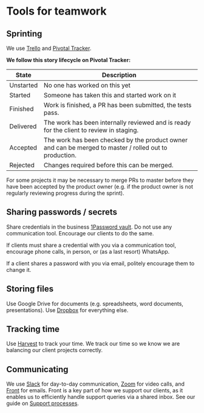 # Tools for teamwork

## Sprinting
We use [Trello](https://www.trello.com) and
[Pivotal Tracker](https://www.pivotaltracker.com/).

**We follow this story lifecycle on Pivotal Tracker:**

| State     | Description                                                                                            |
|-----------|--------------------------------------------------------------------------------------------------------|
| Unstarted | No one has worked on this yet                                                                          |
| Started   | Someone has taken this and started work on it                                                          |
| Finished  | Work is finished, a PR has been submitted, the tests pass.                                             |
| Delivered | The work has been internally reviewed and is ready for the client to review in staging.                |
| Accepted  | The work has been checked by the product owner and can be merged to master / rolled out to production. |
| Rejected  | Changes required before this can be merged.                                                            |


For some projects it may be necessary to merge PRs to master before they have
been accepted by the product owner (e.g. if the product owner is not regularly
reviewing progress during the sprint).

## Sharing passwords / secrets
Share credentials in the business [1Password vault](https://1password.com/). Do
not use any communication tool. Encourage our clients to do the same.

If clients must share a credential with you via a communication tool, encourage
phone calls, in person, or (as a last resort) WhatsApp.

If a client shares a password with you via email, politely encourage them to
change it.

## Storing files
Use Google Drive for documents (e.g. spreadsheets, word documents,
presentations). Use [Dropbox](https://dropbox.com/) for everything else.

## Tracking time
Use [Harvest](https://www.getharvest.com) to track your time. We track our time
so we know we are balancing our client projects correctly.

## Communicating
We use [Slack](https://slack.com/) for day-to-day communication,
[Zoom](https://zoom.us/) for video calls, and [Front](https://frontapp.com/) for
emails. Front is a key part of how we support our clients, as it enables us to
efficiently handle support queries via a shared inbox. See our guide on
[Support processes](../ongoing-support/02-support-processes.md).